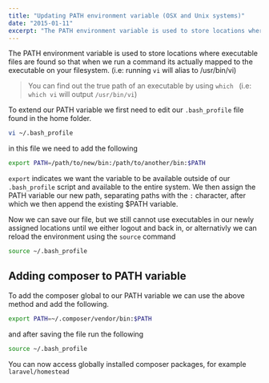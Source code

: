 ```yaml
---
title: "Updating PATH environment variable (OSX and Unix systems)"
date: "2015-01-11"
excerpt: "The PATH environment variable is used to store locations where executable files are found so that when we run a command its actually mapped to the executable on your filesystem. (i.e: running vi will alias to /usr/bin/vi) You can find out the true path of an executable by using which (i.e: which vi will output"
---
```


The PATH environment variable is used to store locations where executable files are found so that when we run a command its actually mapped to the executable on your filesystem. (i.e: running `vi` will alias to /usr/bin/vi)

> You can find out the true path of an executable by using `which ` (i.e: `which vi` will output `/usr/bin/vi`)

To extend our PATH variable we first need to edit our `.bash_profile` file found in the home folder.

```sh
vi ~/.bash_profile
```

in this file we need to add the following

```sh
export PATH=/path/to/new/bin:/path/to/another/bin:$PATH
```

`export` indicates we want the variable to be available outside of our `.bash_profile` script and available to the entire system. We then assign the PATH variable our new path, separating paths with the `:` character, after which we then append the existing $PATH variable.

Now we can save our file, but we still cannot use executables in our newly assigned locations until we either logout and back in, or alternativly we can reload the environment using the `source` command

```sh
source ~/.bash_profile
```

## Adding composer to PATH variable

To add the composer global to our PATH variable we can use the above method and add the following.

```sh
export PATH=~/.composer/vendor/bin:$PATH
```

and after saving the file run the following

```sh
source ~/.bash_profile
```

You can now access globally installed composer packages, for example `laravel/homestead`
